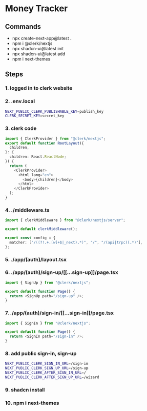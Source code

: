 # Money Tracker

## Commands

- npx create-next-app@latest .
- npm i @clerk/nextjs
- npx shadcn-ui@latest init
- npx shadcn-ui@latest add
- npm i next-themes

## Steps

### 1. logged in to clerk website

### 2. .env.local

```bash
NEXT_PUBLIC_CLERK_PUBLISHABLE_KEY=publish_key
CLERK_SECRET_KEY=secret_key
```

### 3. clerk code

```typescript
import { ClerkProvider } from "@clerk/nextjs";
export default function RootLayout({
  children,
}: {
  children: React.ReactNode;
}) {
  return (
    <ClerkProvider>
      <html lang="en">
        <body>{children}</body>
      </html>
    </ClerkProvider>
  );
}
```

### 4. ./middleware.ts

```typescript
import { clerkMiddleware } from "@clerk/nextjs/server";

export default clerkMiddleware();

export const config = {
  matcher: ["/((?!.+.[w]+$|_next).*)", "/", "/(api|trpc)(.*)"],
};
```

### 5. ./app/(auth)/layout.tsx

### 6. ./app/(auth)/sign-up/[[...sign-up]]/page.tsx

```typescript
import { SignUp } from "@clerk/nextjs";

export default function Page() {
  return <SignUp path="/sign-up" />;
}
```

### 7. ./app/(auth)/sign-in/[[...sign-in]]/page.tsx

```typescript
import { SignIn } from "@clerk/nextjs";

export default function Page() {
  return <SignIn path="/sign-in" />;
}
```

### 8. add public sign-in, sign-up

```bash
NEXT_PUBLIC_CLERK_SIGN_IN_URL=/sign-in
NEXT_PUBLIC_CLERK_SIGN_UP_URL=/sign-up
NEXT_PUBLIC_CLERK_AFTER_SIGN_IN_URL=/
NEXT_PUBLIC_CLERK_AFTER_SIGN_UP_URL=/wizard
```

### 9. shadcn install

### 10. npm i next-themes
